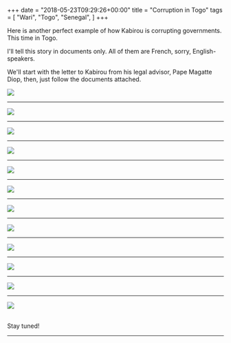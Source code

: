 +++
date = "2018-05-23T09:29:26+00:00"
title = "Corruption in Togo"
tags = [
    "Wari",
    "Togo",
    "Senegal",
]
+++

Here is another perfect example of how Kabirou is corrupting governments. This time in Togo.

I'll tell this story in documents only. All of them are French, sorry, English-speakers.

We'll start with the letter to Kabirou from his legal advisor, Pape Magatte Diop, then, just follow the documents attached.

<div class="container" style="width:auto">
  <a target="blank" href="https://res.cloudinary.com/vincentstradic/image/upload/v1525968839/cortogo/cortogo-1.jpg">
    <img src="https://res.cloudinary.com/vincentstradic/image/upload/bo_2px_solid_rgb:279d14/v1525968839/cortogo/cortogo-1.jpg" style="max-width:100%">
  </a>
</div>
<hr>
<!--more-->
<p></p>
<div class="container" style="width:auto">
  <a target="blank" href="https://res.cloudinary.com/vincentstradic/image/upload/v1525968846/cortogo/cortogo-2.jpg">
    <img src="https://res.cloudinary.com/vincentstradic/image/upload/bo_2px_solid_rgb:279d14/v1525968846/cortogo/cortogo-2.jpg" style="max-width:100%">
  </a>
</div>
<hr>
<div class="container" style="width:auto">
  <a target="blank" href="https://res.cloudinary.com/vincentstradic/image/upload/v1525968847/cortogo/cortogo-3.jpg">
    <img src="https://res.cloudinary.com/vincentstradic/image/upload/bo_2px_solid_rgb:279d14/v1525968847/cortogo/cortogo-3.jpg" style="max-width:100%">
  </a>
</div>
<hr>
<div class="container" style="width:auto">
  <a target="blank" href="https://res.cloudinary.com/vincentstradic/image/upload/v1525968838/cortogo/cortogo-4.jpg">
    <img src="https://res.cloudinary.com/vincentstradic/image/upload/bo_2px_solid_rgb:279d14/v1525968838/cortogo/cortogo-4.jpg" style="max-width:100%">
  </a>
</div>
<hr>
<div class="container" style="width:auto">
  <a target="blank" href="https://res.cloudinary.com/vincentstradic/image/upload/v1525968839/cortogo/cortogo-5.jpg">
    <img src="https://res.cloudinary.com/vincentstradic/image/upload/bo_2px_solid_rgb:279d14/v1525968839/cortogo/cortogo-5.jpg" style="max-width:100%">
  </a>
</div>
<hr>
<div class="container" style="width:auto">
  <a target="blank" href="https://res.cloudinary.com/vincentstradic/image/upload/v1525968844/cortogo/cortogo-5A.jpg">
    <img src="https://res.cloudinary.com/vincentstradic/image/upload/bo_2px_solid_rgb:279d14/v1525968844/cortogo/cortogo-5A.jpg" style="max-width:100%">
  </a>
</div>
<hr>
<div class="container" style="width:auto">
  <a target="blank" href="https://res.cloudinary.com/vincentstradic/image/upload/v1525968836/cortogo/cortogo-7.jpg">
    <img src="https://res.cloudinary.com/vincentstradic/image/upload/bo_2px_solid_rgb:279d14/v1525968836/cortogo/cortogo-7.jpg" style="max-width:100%">
  </a>
</div>
<hr>
<div class="container" style="width:auto">
  <a target="blank" href="https://res.cloudinary.com/vincentstradic/image/upload/v1525968842/cortogo/cortogo-8.jpg">
    <img src="https://res.cloudinary.com/vincentstradic/image/upload/bo_2px_solid_rgb:279d14/v1525968842/cortogo/cortogo-8.jpg" style="max-width:100%">
  </a>
</div>
<hr>
<div class="container" style="width:auto">
  <a target="blank" href="https://res.cloudinary.com/vincentstradic/image/upload/v1524651851/post7A/post7A_pic1.jpg">
    <img src="https://res.cloudinary.com/vincentstradic/image/upload/bo_2px_solid_rgb:279d14/v1524651851/post7A/post7A_pic1.jpg" style="max-width:100%">
  </a>
</div>
<hr>
<div class="container" style="width:auto">
  <a target="blank" href="https://res.cloudinary.com/vincentstradic/image/upload/v1525968843/cortogo/cortogo-8B.jpg">
    <img src="https://res.cloudinary.com/vincentstradic/image/upload/bo_2px_solid_rgb:279d14/v1525968843/cortogo/cortogo-8B.jpg" style="max-width:100%">
  </a>
</div>
<hr>
<div class="container" style="width:auto">
  <a target="blank" href="https://res.cloudinary.com/vincentstradic/image/upload/v1525968851/cortogo/cortogo-9.jpg">
    <img src="https://res.cloudinary.com/vincentstradic/image/upload/bo_2px_solid_rgb:279d14/v1525968851/cortogo/cortogo-9.jpg" style="max-width:100%">
  </a>
</div>
<hr>
<div class="container" style="width:auto">
  <a target="blank" href="https://res.cloudinary.com/vincentstradic/image/upload/v1525968851/cortogo/cortogo-10.jpg">
    <img src="https://res.cloudinary.com/vincentstradic/image/upload/bo_2px_solid_rgb:279d14/v1525968851/cortogo/cortogo-10.jpg" style="max-width:100%">
  </a>
</div>
<br>

Stay tuned!


<hr>
